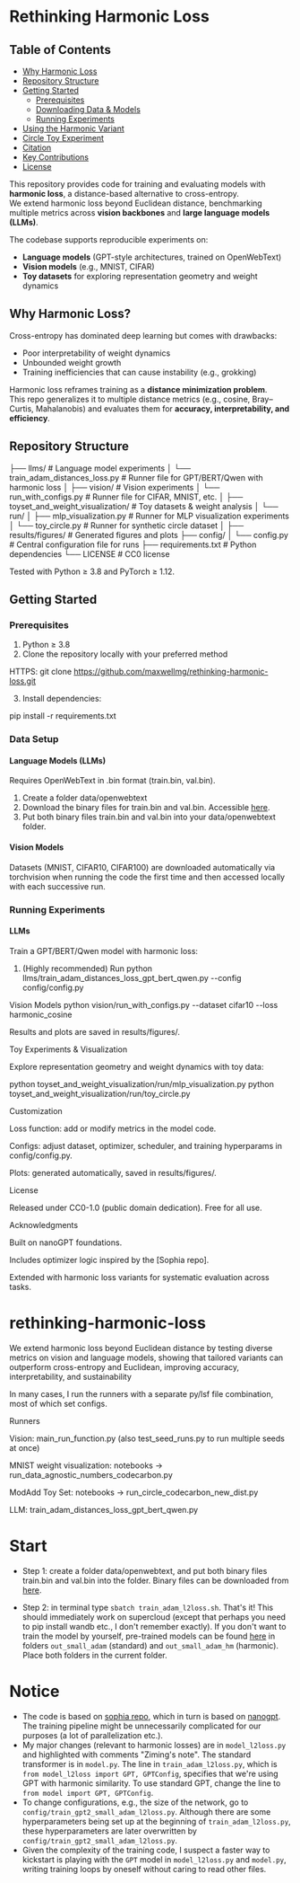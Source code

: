 # Rethinking Harmonic Loss

## Table of Contents

- [Why Harmonic Loss](#why-harmonic-loss)   
- [Repository Structure](#repository-structure)  
- [Getting Started](#getting-started)  
  - [Prerequisites](#prerequisites)  
  - [Downloading Data & Models](#downloading-data--models)  
  - [Running Experiments](#running-experiments)  
- [Using the Harmonic Variant](#using-the-harmonic-variant)  
- [Circle Toy Experiment](#Circle-toy-experiment)  
- [Citation](#citation)
- [Key Contributions](#key-contributions)   
- [License](#license)

This repository provides code for training and evaluating models with **harmonic loss**, a distance-based alternative to cross-entropy.  
We extend harmonic loss beyond Euclidean distance, benchmarking multiple metrics across **vision backbones** and **large language models (LLMs)**.  

The codebase supports reproducible experiments on:
- **Language models** (GPT-style architectures, trained on OpenWebText)
- **Vision models** (e.g., MNIST, CIFAR)
- **Toy datasets** for exploring representation geometry and weight dynamics

## Why Harmonic Loss?

Cross-entropy has dominated deep learning but comes with drawbacks:
- Poor interpretability of weight dynamics  
- Unbounded weight growth  
- Training inefficiencies that can cause instability (e.g., grokking)  

Harmonic loss reframes training as a **distance minimization problem**.  
This repo generalizes it to multiple distance metrics (e.g., cosine, Bray–Curtis, Mahalanobis) and evaluates them for **accuracy, interpretability, and efficiency**.

## Repository Structure

├── llms/ # Language model experiments
│ └── train_adam_distances_loss.py # Runner file for GPT/BERT/Qwen with harmonic loss
│
├── vision/ # Vision experiments
│ └── run_with_configs.py # Runner file for CIFAR, MNIST, etc.
│
├── toyset_and_weight_visualization/ # Toy datasets & weight analysis
│ └── run/
│ ├── mlp_visualization.py # Runner for MLP visualization experiments
│ └── toy_circle.py # Runner for synthetic circle dataset
│
├── results/figures/ # Generated figures and plots
├── config/
│ └── config.py # Central configuration file for runs
├── requirements.txt # Python dependencies
└── LICENSE # CC0 license

Tested with Python ≥ 3.8 and PyTorch ≥ 1.12.

## Getting Started

### Prerequisites

1. Python ≥ 3.8
2. Clone the repository locally with your preferred method

  HTTPS:
    git clone https://github.com/maxwellmg/rethinking-harmonic-loss.git

3. Install dependencies:

  pip install -r requirements.txt

### Data Setup

#### Language Models (LLMs)

Requires OpenWebText in .bin format (train.bin, val.bin).
1. Create a folder data/openwebtext
2. Download the binary files for train.bin and val.bin. Accessible [here](https://www.dropbox.com/scl/fo/v24k2eltevgiszdfvean6/AF0j1Pu9ladYpDZbqSVKHGI?rlkey=jwa73nxrwt5bj13a6c9q0z20w&st=090g6v8w&dl=0).
3. Put both binary files train.bin and val.bin into your data/openwebtext folder. 

#### Vision Models

Datasets (MNIST, CIFAR10, CIFAR100) are downloaded automatically via torchvision when running the code the first time and then accessed locally with each successive run.

### Running Experiments

#### LLMs

Train a GPT/BERT/Qwen model with harmonic loss:

1. (Highly recommended) Run 
python llms/train_adam_distances_loss_gpt_bert_qwen.py --config config/config.py

Vision Models
python vision/run_with_configs.py --dataset cifar10 --loss harmonic_cosine


Results and plots are saved in results/figures/.

Toy Experiments & Visualization

Explore representation geometry and weight dynamics with toy data:

python toyset_and_weight_visualization/run/mlp_visualization.py
python toyset_and_weight_visualization/run/toy_circle.py

Customization

Loss function: add or modify metrics in the model code.

Configs: adjust dataset, optimizer, scheduler, and training hyperparams in config/config.py.

Plots: generated automatically, saved in results/figures/.

License

Released under CC0-1.0 (public domain dedication). Free for all use.

Acknowledgments

Built on nanoGPT
 foundations.

Includes optimizer logic inspired by the [Sophia repo].

Extended with harmonic loss variants for systematic evaluation across tasks.
















# rethinking-harmonic-loss
 We extend harmonic loss beyond Euclidean distance by testing diverse metrics on vision and language models, showing that tailored variants can outperform cross-entropy and Euclidean, improving accuracy, interpretability, and sustainability

In many cases, I run the runners with a separate py/lsf file combination, most of which set configs.

Runners

Vision: main_run_function.py (also test_seed_runs.py to run multiple seeds at once)

MNIST weight visualization: notebooks -> run_data_agnostic_numbers_codecarbon.py

ModAdd Toy Set: notebooks -> run_circle_codecarbon_new_dist.py

LLM: train_adam_distances_loss_gpt_bert_qwen.py


# Start

* Step 1: create a folder data/openwebtext, and put both binary files train.bin and val.bin into the folder. Binary files can be downloaded from [here](https://www.dropbox.com/scl/fo/v24k2eltevgiszdfvean6/AF0j1Pu9ladYpDZbqSVKHGI?rlkey=jwa73nxrwt5bj13a6c9q0z20w&st=090g6v8w&dl=0).

* Step 2: in terminal type `sbatch train_adam_l2loss.sh`. That's it! This should immediately work on supercloud (except that perhaps you need to pip install wandb etc., I don't remember exactly). If you don't want to train the model by yourself, pre-trained models can be found [here](https://www.dropbox.com/scl/fo/v24k2eltevgiszdfvean6/AF0j1Pu9ladYpDZbqSVKHGI?rlkey=jwa73nxrwt5bj13a6c9q0z20w&st=090g6v8w&dl=0) in folders `out_small_adam` (standard) and `out_small_adam_hm` (harmonic). Place both folders in the current folder.

# Notice
* The code is based on [sophia repo](https://github.com/Liuhong99/Sophia/tree/main), which in turn is based on [nanogpt](https://github.com/karpathy/nanoGPT/). The training pipeline might be unnecessarily complicated for our purposes (a lot of parallelization etc.).
* My major changes (relevant to harmonic losses) are in `model_l2loss.py` and highlighted with comments "Ziming's note". The standard transformer is in `model.py`. The line in `train_adam_l2loss.py`, which is `from model_l2loss import GPT, GPTConfig`, specifies that we're using GPT with harmonic similarity. To use standard GPT, change the line to `from model import GPT, GPTConfig`.
* To change configurations, e.g., the size of the network, go to  `config/train_gpt2_small_adam_l2loss.py`. Although there are some hyperparameters being set up at the beginning of `train_adam_l2loss.py`, these hyperparameters are later overwritten by `config/train_gpt2_small_adam_l2loss.py`.
* Given the complexity of the training code, I suspect a faster way to kickstart is playing with the `GPT` model in `model_l2loss.py` and `model.py`, writing training loops by oneself without caring to read other files.
